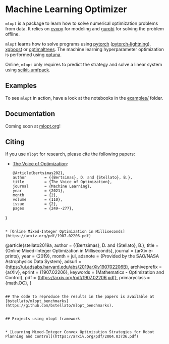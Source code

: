# Machine Learning Optimizer

`mlopt` is a package to learn how to solve numerical optimization problems from data. It relies on [cvxpy](https://cvxpy.org) for modeling and [gurobi](https://www.gurobi.com/) for solving the problem offline.

`mlopt` learns how to solve programs using [pytorch](https://pytorch.org/) ([pytorch-lightning](https://github.com/PyTorchLightning/pytorch-lightning)), [xgboost](https://xgboost.readthedocs.io/en/latest/) or [optimaltrees](https://docs.interpretable.ai/stable). The machine learning hyperparameter optimization is performed using [optuna](https://optuna.org/).

Online, `mlopt` only requires to predict the strategy and solve a linear system using [scikit-umfpack](https://github.com/scikit-umfpack/scikit-umfpack).

## Examples

To see `mlopt` in action, have a look at the notebooks in the [examples/](./examples/) folder.

## Documentation

Coming soon at [mlopt.org](https://mlopt.org)!

## Citing

If you use `mlopt` for research, please cite the following papers:

* [The Voice of Optimization](https://arxiv.org/pdf/1812.09991.pdf):

  ```
  @Article{bertsimas2021,
  author        = {{Bertsimas}, D. and {Stellato}, B.},
  title         = {The Voice of Optimization},
  journal       = {Machine Learning},
  year          = {2021},
  month         = {2},
  volume        = {110},
  issue         = {2},
  pages         = {249--277},
}
  ```

* [Online Mixed-Integer Optimization in Milliseconds](https://arxiv.org/pdf/1907.02206.pdf)

  ```
  @article{stellato2019a,
    author = {{Bertsimas}, D. and {Stellato}, B.},
    title = {Online Mixed-Integer Optimization in Milliseconds},
    journal = {arXiv e-prints},
    year = {2019},
    month = jul,
    adsnote = {Provided by the SAO/NASA Astrophysics Data System},
    adsurl = {https://ui.adsabs.harvard.edu/abs/2019arXiv190702206B},
    archiveprefix = {arXiv},
    eprint = {1907.02206},
    keywords = {Mathematics - Optimization and Control},
    pdf = {https://arxiv.org/pdf/1907.02206.pdf},
    primaryclass = {math.OC},
  }

  ```

## The code to reproduce the results in the papers is available at [bstellato/mlopt_benchmarks](https://github.com/bstellato/mlopt_benchmarks).


## Projects using mlopt framework


* [Learning Mixed-Integer Convex Optimization Strategies for Robot Planning and Control](https://arxiv.org/pdf/2004.03736.pdf)

